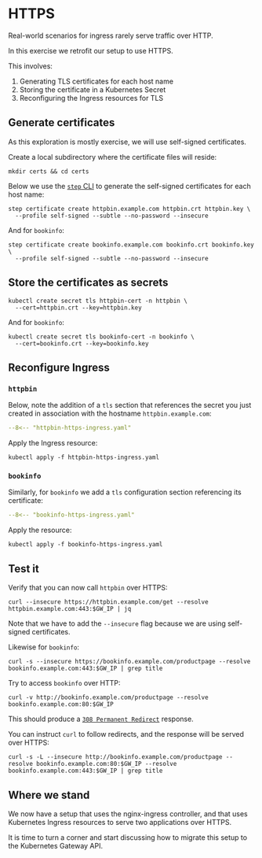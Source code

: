 # HTTPS

Real-world scenarios for ingress rarely serve traffic over HTTP.

In this exercise we retrofit our setup to use HTTPS.

This involves:

1. Generating TLS certificates for each host name
1. Storing the certificate in a Kubernetes Secret
1. Reconfiguring the Ingress resources for TLS

## Generate certificates

As this exploration is mostly exercise, we will use self-signed certificates.

Create a local subdirectory where the certificate files will reside:

```shell
mkdir certs && cd certs
```

Below we use the [`step` CLI](https://smallstep.com/docs/step-cli/) to generate the self-signed certificates for each host name:

```shell
step certificate create httpbin.example.com httpbin.crt httpbin.key \
  --profile self-signed --subtle --no-password --insecure
```

And for `bookinfo`:

```shell
step certificate create bookinfo.example.com bookinfo.crt bookinfo.key \
  --profile self-signed --subtle --no-password --insecure
```

## Store the certificates as secrets

```shell
kubectl create secret tls httpbin-cert -n httpbin \
  --cert=httpbin.crt --key=httpbin.key
```

And for `bookinfo`:

```shell
kubectl create secret tls bookinfo-cert -n bookinfo \
  --cert=bookinfo.crt --key=bookinfo.key
```

## Reconfigure Ingress

### `httpbin`

Below, note the addition of a `tls` section that references the secret you just created in association with the hostname `httpbin.example.com`:

```yaml linenums="1" title="httpbin-https-ingress.yaml" hl_lines="9-12"
--8<-- "httpbin-https-ingress.yaml"
```

Apply the Ingress resource:

```shell
kubectl apply -f httpbin-https-ingress.yaml
```

### `bookinfo`

Similarly, for `bookinfo` we add a `tls` configuration section referencing its certificate:

```yaml linenums="1" title="bookinfo-https-ingress.yaml" hl_lines="9-12"
--8<-- "bookinfo-https-ingress.yaml"
```

Apply the resource:

```shell
kubectl apply -f bookinfo-https-ingress.yaml
```

## Test it

Verify that you can now call `httpbin` over HTTPS:

```shell
curl --insecure https://httpbin.example.com/get --resolve httpbin.example.com:443:$GW_IP | jq
```

Note that we have to add the `--insecure` flag because we are using self-signed certificates.

Likewise for `bookinfo`:

```shell
curl -s --insecure https://bookinfo.example.com/productpage --resolve bookinfo.example.com:443:$GW_IP | grep title
```

Try to access `bookinfo` over HTTP:

```shell
curl -v http://bookinfo.example.com/productpage --resolve bookinfo.example.com:80:$GW_IP
```

This should produce a [`308 Permanent Redirect`](https://developer.mozilla.org/en-US/docs/Web/HTTP/Reference/Status/308) response.

You can instruct `curl` to follow redirects, and the response will be served over HTTPS:

```shell
curl -s -L --insecure http://bookinfo.example.com/productpage --resolve bookinfo.example.com:80:$GW_IP --resolve bookinfo.example.com:443:$GW_IP | grep title
```

## Where we stand

We now have a setup that uses the nginx-ingress controller, and that uses Kubernetes Ingress resources to serve two applications over HTTPS.

It is time to turn a corner and start discussing how to migrate this setup to the Kubernetes Gateway API.